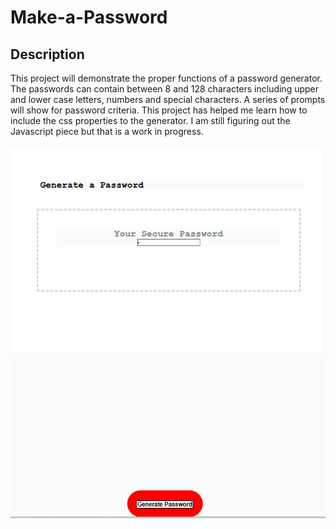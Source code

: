 # Make-a-Password

## Description

This project will demonstrate the proper functions of a password generator. The passwords can contain between 8 and 128 characters including upper and lower case letters, numbers and special characters. A series of prompts will show for password criteria. This project has helped me learn how to include the css properties to the generator. I am still figuring out the Javascript piece but that is a work in progress.

<img src="screenshot 2023-01-18 055153.png">